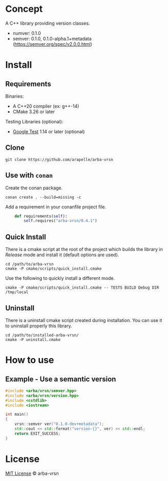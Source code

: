 # Concept #

A C++ library providing version classes.
- numver: 0.1.0
- semver: 0.1.0, 0.1.0-alpha.1+metadata (https://semver.org/spec/v2.0.0.html)

# Install #
## Requirements ##

Binaries:

- A C++20 compiler (ex: g++-14)
- CMake 3.26 or later

Testing Libraries (optional):

- [Google Test](https://github.com/google/googletest) 1.14 or later (optional)

## Clone

```
git clone https://github.com/arapelle/arba-vrsn
```

## Use with `conan`

Create the conan package.
```
conan create . --build=missing -c
```
Add a requirement in your conanfile project file.
```python
    def requirements(self):
        self.requires("arba-vrsn/0.4.1")
```

## Quick Install ##
There is a cmake script at the root of the project which builds the library in *Release* mode and install it (default options are used).
```
cd /path/to/arba-vrsn
cmake -P cmake/scripts/quick_install.cmake
```
Use the following to quickly install a different mode.
```
cmake -P cmake/scripts/quick_install.cmake -- TESTS BUILD Debug DIR /tmp/local
```

## Uninstall ##
There is a uninstall cmake script created during installation. You can use it to uninstall properly this library.
```
cd /path/to/installed-arba-vrsn/
cmake -P uninstall.cmake
```

# How to use
## Example - Use a semantic version
```c++
#include <arba/vrsn/semver.hpp>
#include <arba/vrsn/version.hpp>
#include <cstdlib>
#include <iostream>

int main()
{
    vrsn::semver ver("0.1.0-dev+metadata");
    std::cout << std::format("version-{}", ver) << std::endl;
    return EXIT_SUCCESS;
}
```

# License

[MIT License](./LICENSE.md) © arba-vrsn
